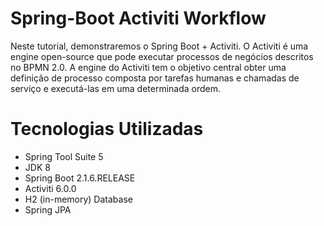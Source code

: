 # Spring-Boot Activiti Workflow
 Neste tutorial, demonstraremos o Spring Boot + Activiti. O Activiti é uma engine open-source que pode executar processos de negócios descritos no BPMN 2.0. A engine do Activiti tem o objetivo central obter uma definição de processo composta por tarefas humanas e chamadas de serviço e executá-las em uma determinada ordem.

# Tecnologias Utilizadas
* Spring Tool Suite 5
* JDK 8
* Spring Boot 2.1.6.RELEASE
* Activiti 6.0.0
* H2 (in-memory) Database
* Spring JPA
